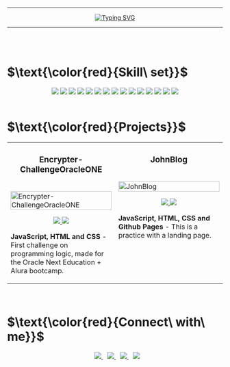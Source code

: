 <hr>
<p align="center">
  <a href="https://git.io/typing-svg"><img src="https://readme-typing-svg.herokuapp.com?font=Libre+Barcode+128+Text&size=80&pause=1000&color=FF0000&center=true&vCenter=true&width=950&height=150&lines=Hello+World;I+am+Jose+Alberto+Picasso+Martinez;Java+Developer" alt="Typing SVG" /></a>
</p>
<hr>
<br><br>

# $\text{\color{red}{Skill\ set}}$
<div align="center">
  <img src="https://img.shields.io/badge/Java-ED8B00?style=for-the-badge&logo=openjdk&logoColor=white"/>
  <img src="https://img.shields.io/badge/Spring-6DB33F?style=for-the-badge&logo=spring&logoColor=white"/>
  <img src="https://img.shields.io/badge/Spring_Boot-F2F4F9?style=for-the-badge&logo=spring-boot"/>
  <img src="https://img.shields.io/badge/JavaScript-F7DF1E.svg?style=for-the-badge&logo=JavaScript&logoColor=black"/>  
  <img src="https://img.shields.io/badge/HTML5-E34F26.svg?style=for-the-badge&logo=HTML5&logoColor=white"/>  
  <img src="https://img.shields.io/badge/CSS3-1572B6.svg?style=for-the-badge&logo=CSS3&logoColor=white"/>  
  <img src="https://img.shields.io/badge/MySQL-005C84?style=for-the-badge&logo=mysql&logoColor=white"/>  
  <img src="https://img.shields.io/badge/GIT-E44C30?style=for-the-badge&logo=git&logoColor=white"/>  
  <img src="https://img.shields.io/badge/GNU%20Bash-4EAA25?style=for-the-badge&logo=GNU%20Bash&logoColor=white"/> 
  <img src="https://img.shields.io/badge/Google%20Cloud-4285F4.svg?style=for-the-badge&logo=Google-Cloud&logoColor=white"/>  
  <img src="https://img.shields.io/badge/Linux-FCC624.svg?style=for-the-badge&logo=Linux&logoColor=black"/>  
  <img src="https://img.shields.io/badge/Windows-0078D6.svg?style=for-the-badge&logo=Windows&logoColor=white"/>
  <img src="https://img.shields.io/badge/IntelliJ%20IDEA-000000.svg?style=for-the-badge&logo=IntelliJ-IDEA&logoColor=white"/>  
  <img src="https://img.shields.io/badge/Eclipse%20IDE-2C2255.svg?style=for-the-badge&logo=Eclipse-IDE&logoColor=white"/>  
  <img src="https://img.shields.io/badge/Visual%20Studio%20Code-007ACC.svg?style=for-the-badge&logo=Visual-Studio-Code&logoColor=white"/>
</div>
<br>

# $\text{\color{red}{Projects}}$
<table>
  <tr>
    <td width="50%" valign="top">
      <h3 align="center">Encrypter-ChallengeOracleONE</h3>
      <br />
      <a target="_blank" href="https://a-picasso.github.io/Encrypter-ChallengeOracleONE/">
        <img
          src="https://user-images.githubusercontent.com/95196431/212027763-9aa27b42-d72f-41e3-a9c8-914df4e2e671.png"
          width="100%"
          alt="Encrypter-ChallengeOracleONE"
        />
      </a>
      <br />
      <p align="center">
        <a
          href="https://github.com/A-Picasso/Encrypter-ChallengeOracleONE"
          target="_blank"
        >
          <img
            src="https://img.shields.io/static/v1?label=&message=REPO&color=C42021&style=plastic&logo=github&logo-color=white"
          />
        </a>
        <a href="https://a-picasso.github.io/Encrypter-ChallengeOracleONE/" target="_blank">
          <img
            src="https://img.shields.io/static/v1?label=&message=WEBSITE&color=5F00BA&style=plastic&logo=wordpress&logo-color=white"
          />
        </a>
      </p>
      <p>
        <strong>JavaScript, HTML and CSS</strong> - First challenge on programming logic, made for the Oracle Next Education + Alura bootcamp.
      </p>
    </td>
    <td width="50%" valign="top">
      <h3 align="center">JohnBlog</h3>
      <br />
      <a target="_blank" href="https://a-picasso.github.io/JohnBlog/">
        <img
          src="https://user-images.githubusercontent.com/95196431/212010427-37892251-12af-405d-a653-942d4b39323b.png"
          width="100%"
          alt="JohnBlog"
        />
      </a>
      <br />
      <p align="center">
        <a
          href="https://github.com/A-Picasso/JohnBlog"
          target="_blank"
        >
          <img
            src="https://img.shields.io/static/v1?label=&message=REPO&color=C42021&style=plastic&logo=github&logo-color=white"
          />
        </a>
        <a
          href="https://a-picasso.github.io/JohnBlog/"
          target="_blank"
        >
          <img
            src="https://img.shields.io/static/v1?label=&message=WEBSITE&color=5F00BA&style=plastic&logo=wordpress&logo-color=white"
          />
        </a>
      </p>
      <p>
        <strong>JavaScript, HTML, CSS and Github Pages</strong> - This is a practice with a landing page.
      </p>
    </td>
  </tr>
</table>
<br>

# $\text{\color{red}{Connect\ with\ me}}$
<div align="center">
  <a style="margin-left: 10px;" target="_blank" href="https://www.linkedin.com/in/jose-alberto-picasso-mtz/">
    <img src="https://img.shields.io/badge/LinkedIn-0077B5?style=for-the-badge&logo=linkedin&logoColor=white"/>
  </a>
  <a style="margin-left: 10px;" target="_blank" href="mailto:japm996@gmail.com">
    <img src="https://img.shields.io/badge/Gmail-D14836?style=for-the-badge&logo=gmail&logoColor=white"/>
  </a>
  <a style="margin-left: 10px;" target="_blank" href="https://www.instagram.com/japm_5/">
    <img src="https://img.shields.io/badge/Instagram-E4405F?style=for-the-badge&logo=instagram&logoColor=white"/>
  </a>
  <a style="margin-left: 10px;" target="_blank" href="https://twitter.com/Dark_Spectre17">
    <img src="https://img.shields.io/badge/Twitter-1DA1F2?style=for-the-badge&logo=twitter&logoColor=white"/>
  </a>
</div>
